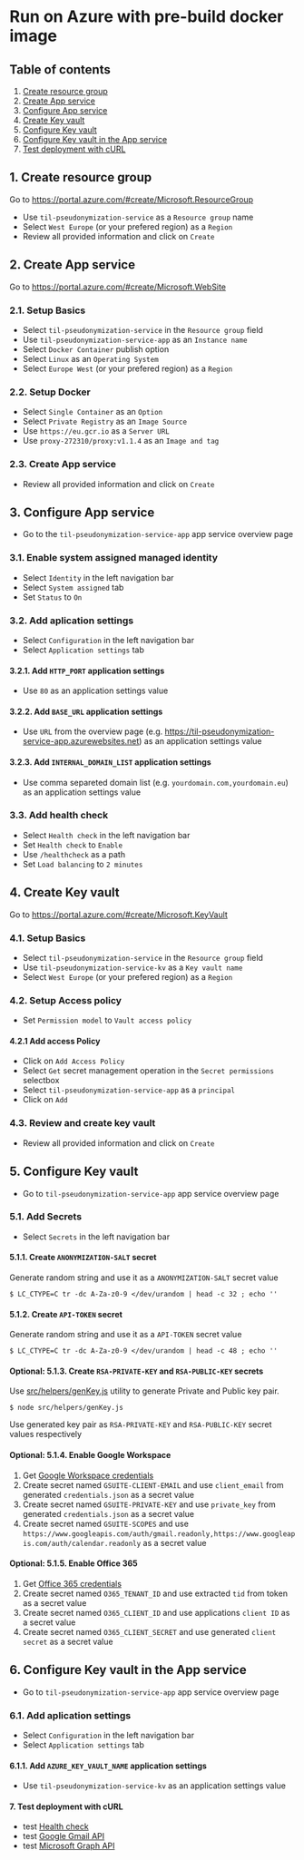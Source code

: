 # Run on Azure with pre-build docker image
## Table of contents
1. [Create resource group](#1-create-resource-group)
2. [Create App service](#2-create-app-service)
3. [Configure App service](#3-configure-app-service)
4. [Create Key vault](#4-create-key-vault)
5. [Configure Key vault](#5-configure-key-vault)
6. [Configure Key vault in the App service](#6-configure-key-vault-in-the-app-service)
7. [Test deployment with cURL](#7-test-deployment-with-curl)

## 1. Create resource group
Go to https://portal.azure.com/#create/Microsoft.ResourceGroup

- Use `til-pseudonymization-service` as a `Resource group` name
- Select `West Europe` (or your prefered region) as a `Region`
- Review all provided information and click on `Create`

## 2. Create App service
Go to https://portal.azure.com/#create/Microsoft.WebSite

### 2.1. Setup Basics
- Select `til-pseudonymization-service` in the `Resource group` field
- Use `til-pseudonymization-service-app` as an `Instance name`
- Select `Docker Container` publish option
- Select `Linux` as an `Operating System`
- Select `Europe West` (or your prefered region) as a `Region`

### 2.2. Setup Docker
- Select `Single Container` as an `Option`
- Select `Private Registry` as an `Image Source`
- Use `https://eu.gcr.io` as a `Server URL`
- Use `proxy-272310/proxy:v1.1.4` as an `Image and tag`

### 2.3. Create App service
- Review all provided information and click on `Create`

## 3. Configure App service
- Go to the `til-pseudonymization-service-app` app service overview page

### 3.1. Enable system assigned managed identity
- Select `Identity` in the left navigation bar
- Select `System assigned` tab
- Set `Status` to `On`

### 3.2. Add aplication settings
- Select `Configuration` in the left navigation bar
- Select `Application settings` tab

#### 3.2.1. Add `HTTP_PORT` application settings
- Use `80` as an application settings value

#### 3.2.2. Add `BASE_URL` application settings
- Use `URL` from the overview page (e.g. https://til-pseudonymization-service-app.azurewebsites.net) as an application settings value

#### 3.2.3. Add `INTERNAL_DOMAIN_LIST` application settings
- Use comma separeted domain list (e.g. `yourdomain.com,yourdomain.eu`) as an application settings value

### 3.3. Add health check
- Select `Health check` in the left navigation bar
- Set `Health check` to `Enable`
- Use `/healthcheck` as a path
- Set `Load balancing` to `2 minutes`

## 4. Create Key vault
Go to https://portal.azure.com/#create/Microsoft.KeyVault

### 4.1. Setup Basics
- Select `til-pseudonymization-service` in the `Resource group` field
- Use `til-pseudonymization-service-kv` as a `Key vault name`
- Select `West Europe` (or your prefered region) as a `Region`

### 4.2. Setup Access policy
- Set `Permission model` to `Vault access policy`

#### 4.2.1 Add access Policy
- Click on `Add Access Policy`
- Select `Get` secret management operation in the `Secret permissions` selectbox
- Select `til-pseudonymization-service-app` as a `principal`
- Click on `Add`

### 4.3. Review and create key vault
- Review all provided information and click on `Create` 

## 5. Configure Key vault
- Go to `til-pseudonymization-service-app` app service overview page

### 5.1. Add Secrets
- Select `Secrets` in the left navigation bar

#### 5.1.1. Create `ANONYMIZATION-SALT` secret
Generate random string and use it as a `ANONYMIZATION-SALT` secret value
```shell
$ LC_CTYPE=C tr -dc A-Za-z0-9 </dev/urandom | head -c 32 ; echo ''
```

#### 5.1.2. Create `API-TOKEN` secret
Generate random string and use it as a `API-TOKEN` secret value
```shell
$ LC_CTYPE=C tr -dc A-Za-z0-9 </dev/urandom | head -c 48 ; echo ''
```

#### Optional: 5.1.3. Create `RSA-PRIVATE-KEY` and `RSA-PUBLIC-KEY` secrets
Use [src/helpers/genKey.js](../src/helpers/genKey.js) utility to generate Private and Public key pair.

```shell
$ node src/helpers/genKey.js
```

Use generated key pair as `RSA-PRIVATE-KEY` and `RSA-PUBLIC-KEY` secret values respectively

#### Optional: 5.1.4. Enable Google Workspace
1. Get [Google Workspace credentials](how-it-works.md#how-to-get-google-api-credentials)
2. Create secret named `GSUITE-CLIENT-EMAIL` and use `client_email` from generated `credentials.json` as a secret value
3. Create secret named `GSUITE-PRIVATE-KEY` and use `private_key` from generated `credentials.json` as a secret value
4. Create secret named `GSUITE-SCOPES` and use `https://www.googleapis.com/auth/gmail.readonly,https://www.googleapis.com/auth/calendar.readonly` as a secret value

#### Optional: 5.1.5. Enable Office 365
1. Get [Office 365 credentials](how-it-works.md#how-to-get-office-365-credentials)
2. Create secret named `O365_TENANT_ID` and use extracted `tid` from token as a secret value
3. Create secret named `O365_CLIENT_ID` and use applications `client ID` as a secret value
2. Create secret named `O365_CLIENT_SECRET` and use generated `client secret` as a secret value

## 6. Configure Key vault in the App service
- Go to `til-pseudonymization-service-app` app service overview page

### 6.1. Add aplication settings
- Select `Configuration` in the left navigation bar
- Select `Application settings` tab

#### 6.1.1. Add `AZURE_KEY_VAULT_NAME` application settings
- Use `til-pseudonymization-service-kv` as an application settings value

#### 7. Test deployment with cURL
- test [Health check](../README.md#health-check)
- test [Google Gmail API](../README.md#google-gmail-api)
- test [Microsoft Graph API](../README.md#microsoft-Graph-api)